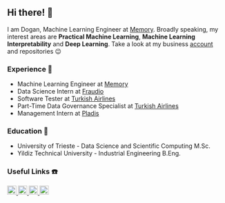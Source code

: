 ## Hi there! :wave:

I am Dogan, Machine Learning Engineer at [Memory](https://timelyapp.com/about). Broadly speaking, my interest areas are **Practical Machine Learning**, **Machine Learning Interpretability** and **Deep Learning**. Take a look at my business [account](https://github.com/doganMemory/doganMemory) and repositories :wink:

### Experience :construction_worker:
* Machine Learning Engineer at [Memory](https://timelyapp.com/about)
* Data Science Intern at [Fraudio](https://www.fraudio.com)
* Software Tester at [Turkish Airlines](https://www.turkishairlines.com/en-int/index.html)
* Part-Time Data Governance Specialist at [Turkish Airlines](https://www.turkishairlines.com/en-int/index.html)
* Management Intern at [Pladis](https://www.pladisglobal.com)

### Education :school:
* University of Trieste - Data Science and Scientific Computing M.Sc.
* Yildiz Technical University - Industrial Engineering B.Eng.

### Useful Links :telephone:

<a href="https://www.linkedin.com/in/dogancandemirbilek/">
   <img alt="Linkedin" src="https://user-images.githubusercontent.com/29048998/90065973-58005c80-dced-11ea-96d4-1f1076789995.png"
   width=21x">
</a>
<a href="https://stackoverflow.com/users/8078530/demirbilek">
  <img alt="Stackoverflow" src="https://user-images.githubusercontent.com/29048998/90065974-58005c80-dced-11ea-84f5-7cc2f2a36463.png"
  width=21x">
</a>
<a href="https://www.kaggle.com/demirbilek95">
  <img alt="Kaggle" src="https://user-images.githubusercontent.com/29048998/90065972-5767c600-dced-11ea-8dc2-49c5c07fd738.png"
  width=21x">
</a>
<a href="https://www.hackerrank.com/demirbilek">
  <img alt="Hackerrank" src="https://user-images.githubusercontent.com/29048998/90065968-56cf2f80-dced-11ea-94a3-5259fa1e3bee.png"
  width=21x">
</a>
